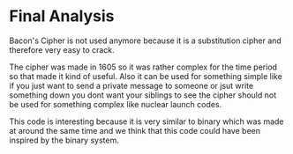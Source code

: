 # Final Analysis
Bacon's Cipher is not used anymore because it is a substitution cipher and therefore very easy to crack.  
  
The cipher was made in 1605 so it was rather complex for the time period so that made it kind of useful. Also it can be used for something simple like if you just want to send a private message to someone or jsut write something down you dont want your siblings to see the cipher should not be used for something complex like nuclear launch codes.

This code is interesting because it is very similar to binary which was made at around the same time and we think that this code could have been inspired by the binary system.
